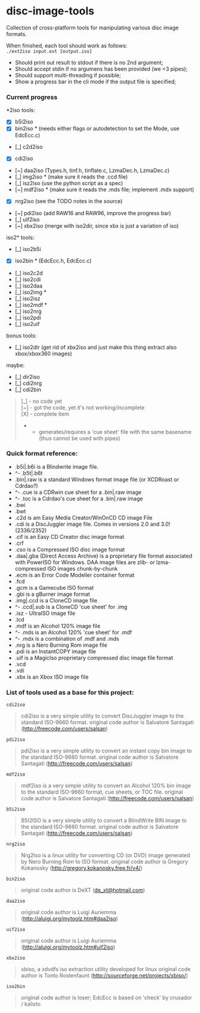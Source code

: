 # disc-image-tools

Collection of cross-platform tools for manipulating various disc image formats.

When finished, each tool should work as follows:  
`./ext2iso input.ext [output.iso]`
- Should print out result to stdout if there is no 2nd argument;
- Should accept stdin if no argumens has been provided (we <3 pipes);
- Should support multi-threading if possible;
- Show a progress bar in the cli mode if the output file is specified;


### Current progress

*2iso tools:
- [x] b5i2iso
- [x] bin2iso * (needs either flags or autodetection to set the Mode, use EdcEcc.c)
- [_] c2d2iso
- [x] cdi2iso
- [~] daa2iso   (Types.h, tinf.h, tinflate.c, LzmaDec.h, LzmaDec.c)
- [_] img2iso * (make sure it reads the .ccd file)
- [_] isz2iso   (use the python script as a spec)
- [~] mdf2iso * (make sure it reads the .mds file; implement .mdx support)
- [x] nrg2iso   (see the TODO notes in the source)
- [~] pdi2iso   (add RAW16 and RAW96, improve the progress bar)
- [_] uif2iso
- [~] xbx2iso   (merge with iso2dir, since xbx is just a variation of iso)

iso2* tools:
- [_] iso2b5i
- [X] iso2bin * (EdcEcc.h, EdcEcc.c)
- [_] iso2c2d
- [_] iso2cdi
- [_] iso2daa
- [_] iso2img *
- [_] iso2isz
- [_] iso2mdf *
- [_] iso2nrg
- [_] iso2pdi
- [_] iso2uif

bonus tools:
- [_] iso2dir (get rid of xbx2iso and just make this thing extract also xbox/xbox360 images)

maybe:
- [_] dir2iso
- [_] cdi2nrg
- [_] cdi2bin

>[_] - no code yet  
>[~] - got the code, yet it's not working/incomplete  
>[X] - complete item  
> *  - generates/requires a 'cue sheet' file with the same basename (thus cannot be used with pipes)


### Quick format reference:

- .b5i|.b6i is a Blindwrite image file.
- ^- .b5t|.b6t 
- .bin|.raw is a standard Windows format image file (or XCDRoast or Cdrdao?)
- ^- .cue is a CDRwin cue sheet for a .bin|.raw image
- ^- .toc is a Cdrdao's cue sheet for a .bin|.raw image
- .bwi
- .bwt
- .c2d is am Easy Media Creator/WinOnCD CD image File
- .cdi is a DiscJuggler image file. Comes in versions 2.0 and 3.0! (2336/2352)
- .cif is an Easy CD Creator disc image format
- .crf
- .cso is a Compressed ISO disc image format
- .daa|.gba (Direct Access Archive) is a proprietary file format associated with PowerISO for Windows.
   DAA image files are zlib- or lzma-compressed ISO images chunk-by-chunk
- .ecm is an Error Code Modeller container format
- .fcd 
- .gcm is a Gamecube ISO format
- .gbi is a gBurner image format
- .img|.ccd is a CloneCD image file
- ^- .ccd|.sub is a CloneCD 'cue sheet' for .img
- .isz - UltraISO image file
- .lcd
- .mdf is an Alcohol 120% image file
- ^- .mds is an Alcohol 120% 'cue sheet' for .mdf
-    ^- .mdx is a combination of .mdf and .mds
- .nrg is a Nero Burning Rom image file
- .pdi is an InstantCOPY image file
- .uif is a MagicIso proprietary compressed disc image file format
- .vcd
- .vdi
- .xbx is an Xbox ISO image file


### List of tools used as a base for this project:

`cdi2iso`
>cdi2iso is a very simple utility to convert DiscJuggler image to the standard ISO-9660 format.
original code author is Salvatore Santagati (http://freecode.com/users/salsan)

`pdi2iso`
>pdi2iso is a very simple utility to convert an instant copy bin image to the standard ISO-9660 format.
original code author is Salvatore Santagati (http://freecode.com/users/salsan)

`mdf2iso`
>mdf2iso is a very simple utility to convert an Alcohol 120% bin image to the standard ISO-9660 format, cue sheets, or TOC file.
original code author is Salvatore Santagati (http://freecode.com/users/salsan)

`b5i2iso`
>B5I2ISO is a very simple utility to convert a BlindWrite BIN image to the standard ISO-9660 format.
original code author is Salvatore Santagati (http://freecode.com/users/salsan)

`nrg2iso`
>Nrg2Iso is a linux utility for converting CD (or DVD) image generated by Nero Burning Rom to ISO format.
original code author is Gregory Kokanosky (http://gregory.kokanosky.free.fr/v4/)

`bin2iso`
>original code author is DeXT (de_xt@hotmail.com)

`daa2iso`
>original code author is Luigi Auriemma (http://aluigi.org/mytoolz.htm#daa2iso)

`uif2iso`
>original code author is Luigi Auriemma (http://aluigi.org/mytoolz.htm#uif2iso)

`xbx2iso`
>xbiso, a xdvdfs iso extraction utility developed for linux
original code author is Tonto Rostenfaunt (http://sourceforge.net/projects/xbiso/)

`iso2bin`
>original code author is loser; EdcEcc is based on 'check' by crusador / kalisto
